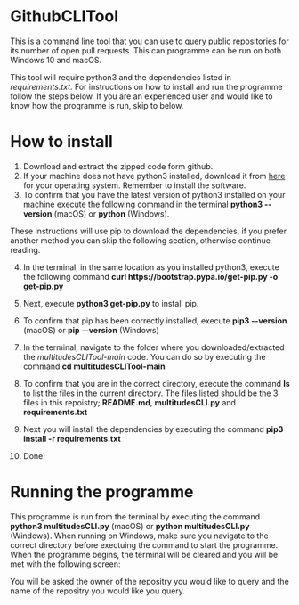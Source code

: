 # GithubCLITool

This is a command line tool that you can use to query public repositories for its number of open pull requests. This can programme can be run on both Windows 10 and macOS.

This tool will require python3 and the dependencies listed in *requirements.txt*. For instructions on how to install and run the programme follow the steps below. If you are an experienced user and would like to know how the programme is run, skip to below.

# How to install

1. Download and extract the zipped code form github.
2. If your machine does not have python3 installed, download it from [here](https://www.python.org/downloads/) for your operating system. Remember to install the software.
3. To confirm that you have the latest version of python3 installed on your machine execute the following command in the terminal **python3 --version** (macOS) or **python** (Windows).

These instructions will use pip to download the dependencies, if you prefer another method you can skip the following section, otherwise continue reading.

4. In the terminal, in the same location as you installed python3, execute the following command **curl https:<i></i>//bootstrap.pypa.io/get-pip.py -o get-pip.py**
5. Next, execute **python3 get-pip.py** to install pip.
6. To confirm that pip has been correctly installed, execute **pip3 --version** (macOS) or **pip --version** (Windows)

7. In the terminal, navigate to the folder where you downloaded/extracted the *multitudesCLITool-main* code. You can do so by executing the command **cd multitudesCLITool-main**
8. To confirm that you are in the correct directory, execute the command **ls** to list the files in the current directory. The files listed should be the 3 files in this repoistry; **README.md**, **multitudesCLI.py** and **requirements.txt**
9. Next you will install the dependencies by executing the command **pip3 install -r requirements.txt**
10. Done!

# Running the programme

This programme is run from the terminal by executing the command **python3 multitudesCLI.py** (macOS) or **python multitudesCLI.py** (Windows). When running on Windows, make sure you navigate to the correct directory before exectuing the command to start the programme. When the programme begins, the terminal will be cleared and you will be met with the following screen:



You will be asked the owner of the repositry you would like to query and the name of the repositry you would like you query.

